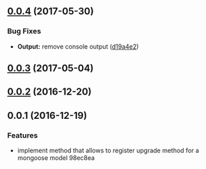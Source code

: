 <a name="0.0.4"></a>
## [0.0.4](https://github.com/hellivan/mongoose-model-migration/compare/v0.0.3...v0.0.4) (2017-05-30)


### Bug Fixes

* **Output:** remove console output ([d19a4e2](https://github.com/hellivan/mongoose-model-migration/commit/d19a4e2))



<a name="0.0.3"></a>
## [0.0.3](https://github.com/hellivan/mongoose-model-migration/compare/v0.0.2...v0.0.3) (2017-05-04)



<a name="0.0.2"></a>
## [0.0.2](https://github.com/hellivan/mongoose-model-migration/compare/v0.0.1...v0.0.2) (2016-12-20)



<a name="0.0.1"></a>
## 0.0.1 (2016-12-19)


### Features

* implement method that allows to register upgrade method for a mongoose model 98ec8ea



